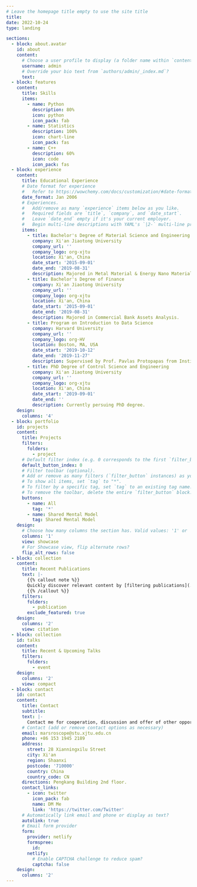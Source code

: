```yaml
---
# Leave the homepage title empty to use the site title
title:
date: 2022-10-24
type: landing

sections:
  - block: about.avatar
    id: about
    content:
      # Choose a user profile to display (a folder name within `content/authors/`)
      username: admin
      # Override your bio text from `authors/admin/_index.md`?
      text:
  - block: features
    content:
      title: Skills
      items:
        - name: Python
          description: 80%
          icon: python
          icon_pack: fab
        - name: Statistics
          description: 100%
          icon: chart-line
          icon_pack: fas
        - name: C++
          description: 60%
          icon: code
          icon_pack: fas
  - block: experience
    content:
      title: Educational Experience
      # Date format for experience
      #   Refer to https://wowchemy.com/docs/customization/#date-format
      date_format: Jan 2006
      # Experiences.
      #   Add/remove as many `experience` items below as you like.
      #   Required fields are `title`, `company`, and `date_start`.
      #   Leave `date_end` empty if it's your current employer.
      #   Begin multi-line descriptions with YAML's `|2-` multi-line prefix.
      items:
        - title: Bachelor's Degree of Material Science and Engineering
          company: Xi'an Jiaotong University
          company_url: ''
          company_logo: org-xjtu
          location: Xi'an, China
          date_start: '2015-09-01'
          date_end: '2019-08-31'
          description: Majored in Metal Material & Energy Nano Materials.
        - title: Bachelor's Degree of Finance
          company: Xi'an Jiaotong University
          company_url: ''
          company_logo: org-xjtu
          location: Xi'an, China
          date_start: '2015-09-01'
          date_end: '2019-08-31'
          description: Majored in Commercial Bank Assets Analysis.
        - title: Program on Introduction to Data Science
          company: Harvard University
          company_url: ''
          company_logo: org-HV
          location: Boston, MA, USA
          date_start: '2019-10-12'
          date_end: '2019-11-27'
          description: Supervised by Prof. Pavlas Protopapas from Institute for Applied Computational Science, Harvard University, and recognized for successful completion of the 2019 Online Project-Based Program on Introduction to Data Science.
        - title: PhD Degree of Control Science and Engineering
          company: Xi'an Jiaotong University
          company_url: ''
          company_logo: org-xjtu
          location: Xi'an, China
          date_start: '2019-09-01'
          date_end: ''
          description: Currently persuing PhD degree.
    design:
      columns: '4'
  - block: portfolio
    id: projects
    content:
      title: Projects
      filters:
        folders:
          - project
      # Default filter index (e.g. 0 corresponds to the first `filter_button` instance below).
      default_button_index: 0
      # Filter toolbar (optional).
      # Add or remove as many filters (`filter_button` instances) as you like.
      # To show all items, set `tag` to "*".
      # To filter by a specific tag, set `tag` to an existing tag name.
      # To remove the toolbar, delete the entire `filter_button` block.
      buttons:
        - name: All
          tag: '*'
        - name: Shared Mental Model
          tag: Shared Mental Model
    design:
      # Choose how many columns the section has. Valid values: '1' or '2'.
      columns: '1'
      view: showcase
      # For Showcase view, flip alternate rows?
      flip_alt_rows: false
  - block: collection
    content:
      title: Recent Publications
      text: |-
        {{% callout note %}}
        Quickly discover relevant content by [filtering publications](./publication/).
        {{% /callout %}}
      filters:
        folders:
          - publication
        exclude_featured: true
    design:
      columns: '2'
      view: citation
  - block: collection
    id: talks
    content:
      title: Recent & Upcoming Talks
      filters:
        folders:
          - event
    design:
      columns: '2'
      view: compact
  - block: contact
    id: contact
    content:
      title: Contact
      subtitle:
      text: |-
        Contact me for cooperation, discussion and offer of other opportunities!
      # Contact (add or remove contact options as necessary)
      email: marsroscope@stu.xjtu.edu.cn
      phone: +86 153 1945 2189
      address:
        street: 28 Xianningxilu Street
        city: Xi'an
        region: Shaanxi
        postcode: '710000'
        country: China
        country_code: CN
      directions: Pengkang Building 2nd floor.
      contact_links:
        - icon: twitter
          icon_pack: fab
          name: DM Me
          link: 'https://twitter.com/Twitter'
      # Automatically link email and phone or display as text?
      autolink: true
      # Email form provider
      form:
        provider: netlify
        formspree:
          id:
        netlify:
          # Enable CAPTCHA challenge to reduce spam?
          captcha: false
    design:
      columns: '2'
---
```

